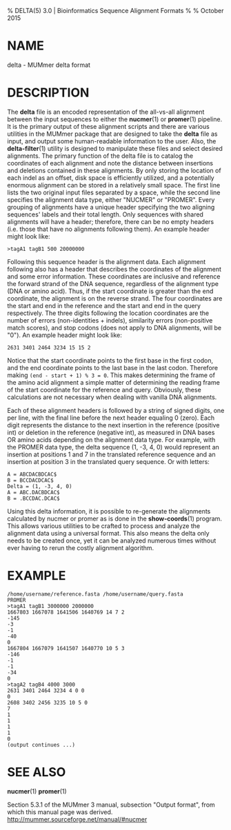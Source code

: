 % DELTA(5) 3.0 | Bioinformatics Sequence Alignment Formats
% 
% October 2015

# NAME

delta - MUMmer delta format

# DESCRIPTION

The **delta** file is an encoded representation of the all-vs-all alignment
between the input sequences to either the **nucmer**(1) or **promer**(1)
pipeline. It is the primary output of these alignment scripts and there are
various utilities in the MUMmer package that are designed to take the **delta**
file as input, and output some human-readable information to the user. Also, the
**delta-filter**(1) utility is designed to manipulate these files and select
desired alignments. The primary function of the delta file is to catalog the
coordinates of each alignment and note the distance between insertions and
deletions contained in these alignments. By only storing the location of each
indel as an offset, disk space is efficiently utilized, and a potentially
enormous alignment can be stored in a relatively small space. The first line
lists the two original input files separated by a space, while the second line
specifies the alignment data type, either "NUCMER" or "PROMER". Every grouping
of alignments have a unique header specifying the two aligning sequences'
labels and their total length. Only sequences with shared alignments will have a
header; therefore, there can be no empty headers (i.e. those that have no
alignments following them). An example header might look like:

~~~
>tagA1 tagB1 500 20000000
~~~

Following this sequence header is the alignment data. Each alignment following
also has a header that describes the coordinates of the alignment and some
error information. These coordinates are inclusive and reference the forward
strand of the DNA sequence, regardless of the alignment type (DNA or amino
acid). Thus, if the start coordinate is greater than the end coordinate, the
alignment is on the reverse strand. The four coordinates are the start and end
in the reference and the start and end in the query respectively. The three
digits following the location coordinates are the number of errors
(non-identities + indels), similarity errors (non-positive match scores), and
stop codons (does not apply to DNA alignments, will be "0"). An example header
might look like:

~~~
2631 3401 2464 3234 15 15 2
~~~

Notice that the start coordinate points to the first base in the first codon,
and the end coordinate points to the last base in the last codon. Therefore
making `(end - start + 1) % 3 = 0`. This makes determining the frame of the
amino acid alignment a simple matter of determining the reading frame of the
start coordinate for the reference and query. Obviously, these calculations are
not necessary when dealing with vanilla DNA alignments.

Each of these alignment headers is followed by a string of signed digits, one
per line, with the final line before the next header equaling 0 (zero). Each
digit represents the distance to the next insertion in the reference (positive
int) or deletion in the reference (negative int), as measured in DNA bases OR
amino acids depending on the alignment data type. For example, with the PROMER
data type, the delta sequence (1, -3, 4, 0) would represent an insertion at
positions 1 and 7 in the translated reference sequence and an insertion at
position 3 in the translated query sequence. Or with letters:

~~~
A = ABCDACBDCAC$
B = BCCDACDCAC$
Delta = (1, -3, 4, 0)
A = ABC.DACBDCAC$
B = .BCCDAC.DCAC$
~~~

Using this delta information, it is possible to re-generate the alignments
calculated by nucmer or promer as is done in the **show-coords**(1) program.
This allows various utilities to be crafted to process and analyze the
alignment data using a universal format. This also means the delta only needs
to be created once, yet it can be analyzed numerous times without ever having
to rerun the costly alignment algorithm.

# EXAMPLE
~~~
/home/username/reference.fasta /home/username/query.fasta
PROMER
>tagA1 tagB1 3000000 2000000
1667803 1667078 1641506 1640769 14 7 2
-145
-3
-1
-40
0
1667804 1667079 1641507 1640770 10 5 3
-146
-1
-1
-34
0
>tagA2 tagB4 4000 3000
2631 3401 2464 3234 4 0 0
0
2608 3402 2456 3235 10 5 0
7
1
1
1
1
0
(output continues ...)
~~~

# SEE ALSO
**nucmer**(1)
**promer**(1)

Section 5.3.1 of the MUMmer 3 manual, subsection "Output format", from which
this manual page was derived.\
http://mummer.sourceforge.net/manual/#nucmer
